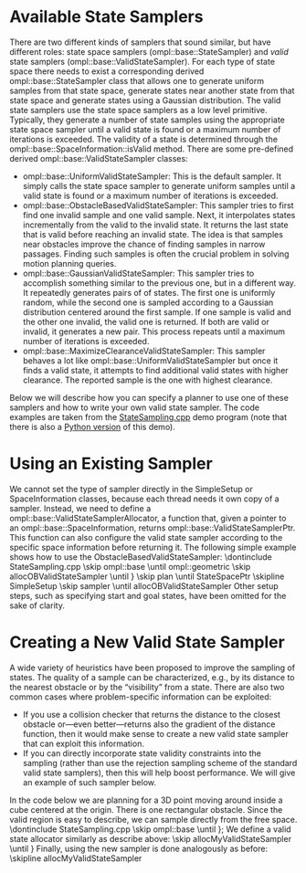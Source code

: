 # Available State Samplers

There are two different kinds of samplers that sound similar, but have different roles: state space samplers (ompl::base::StateSampler) and _valid_ state samplers (ompl::base::ValidStateSampler). For each type of state space there needs to exist a corresponding derived ompl::base::StateSampler class that allows one to generate uniform samples from that state space, generate states near another state from that state space and generate states using a Gaussian distribution. The valid state samplers use the state space samplers as a low level primitive. Typically, they generate a number of state samples using the appropriate state space sampler until a valid state is found or a maximum number of iterations is exceeded. The validity of a state is determined through the ompl::base::SpaceInformation::isValid method. There are some pre-defined derived ompl::base::ValidStateSampler classes:

- ompl::base::UniformValidStateSampler: This is the default sampler. It simply calls the state space sampler to generate uniform samples until a valid state is found or a maximum number of iterations is exceeded.
- ompl::base::ObstacleBasedValidStateSampler: This sampler tries to first find one invalid sample and one valid sample. Next, it interpolates states incrementally from the valid to the invalid state. It returns the last state that is valid before reaching an invalid state. The idea is that samples near obstacles improve the chance of finding samples in narrow passages. Finding such samples is often the crucial problem in solving motion planning queries.
- ompl::base::GaussianValidStateSampler: This sampler tries to accomplish something similar to the previous one, but in a different way. It repeatedly generates pairs of of states. The first one is uniformly random, while the second one is sampled according to a Gaussian distribution centered around the first sample. If one sample is valid and the other one invalid, the valid one is returned. If both are valid or invalid, it generates a new pair. This process repeats until a maximum number of iterations is exceeded.
- ompl::base::MaximizeClearanceValidStateSampler: This sampler behaves a lot like ompl::base::UniformValidStateSampler but once it finds a valid state, it attempts to find additional valid states with higher clearance. The reported sample is the one with highest clearance.

Below we will describe how you can specify a planner to use one of these samplers and how to write your own valid state sampler. The code examples are taken from the [StateSampling.cpp](StateSampling_8cpp_source.html) demo program (note that there is also a [Python version](StateSampling_8py_source.html) of this demo).


# Using an Existing Sampler

We cannot set the type of sampler directly in the SimpleSetup or SpaceInformation classes, because each thread needs it own copy of a sampler. Instead, we need to define a ompl::base::ValidStateSamplerAllocator, a function that, given a pointer to an ompl::base::SpaceInformation, returns ompl::base::ValidStateSamplerPtr. This function can also configure the valid state sampler according to the specific space information before returning it. The following simple example shows how to use the ObstacleBasedValidStateSampler:
\dontinclude StateSampling.cpp
\skip ompl::base
\until ompl::geometric
\skip allocOBValidStateSampler
\until }
\skip plan
\until StateSpacePtr
\skipline SimpleSetup
\skip sampler
\until allocOBValidStateSampler
Other setup steps, such as specifying start and goal states, have been omitted for the sake of clarity.


# Creating a New Valid State Sampler

A wide variety of heuristics have been proposed to improve the sampling of states. The quality of a sample can be characterized, e.g., by its distance to the nearest obstacle or by the “visibility” from a state. There are also two common cases where problem-specific information can be exploited:

- If you use a collision checker that returns the distance to the closest obstacle or—even better—returns also the gradient of the distance function, then it would make sense to create a new valid state sampler that can exploit this information.
- If you can directly incorporate state validity constraints into the sampling (rather than use the rejection sampling scheme of the standard valid state samplers), then this will help boost performance. We will give an example of such sampler below.

In the code below we are planning for a 3D point moving around inside a cube centered at the origin. There is one rectangular obstacle. Since the valid region is easy to describe, we can sample directly from the free space.
\dontinclude StateSampling.cpp
\skip ompl::base
\until };
We define a valid state allocator similarly as describe above:
\skip allocMyValidStateSampler
\until }
Finally, using the new sampler is done analogously as before:
\skipline allocMyValidStateSampler
